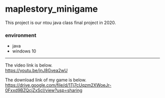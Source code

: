 # maplestory_minigame
This project is our ntou java class final project  in 2020.  

### environment
* java
* windows 10

---  
The video link is below.  
https://youtu.be/jnJ8Gvea2wU

The download link of my game is below.  
https://drive.google.com/file/d/1Tj7cUqzm2XWoeJr-0Fxxd9BZQcjZxScl/view?usp=sharing
